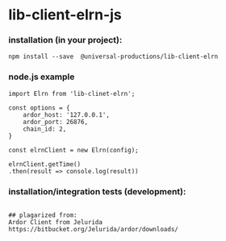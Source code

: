 # lib-client-elrn-js

### installation (in your project):
```npm install --save  @universal-productions/lib-client-elrn```

### node.js example
```
import Elrn from 'lib-clinet-elrn';

const options = {
    ardor_host: '127.0.0.1',
    ardor_port: 26876,
    chain_id: 2,
}

const elrnClient = new Elrn(config);

elrnClient.getTime()
.then(result => console.log(result))
```

### installation/integration tests (development):
```

## plagarized from:
Ardor Client from Jelurida
https://bitbucket.org/Jelurida/ardor/downloads/

